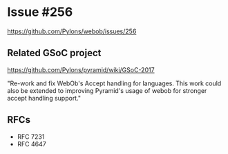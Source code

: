 # Issue #256

https://github.com/Pylons/webob/issues/256


## Related GSoC project

https://github.com/Pylons/pyramid/wiki/GSoC-2017

"Re-work and fix WebOb's Accept handling for languages. This work could also be
extended to improving Pyramid's usage of webob for stronger accept handling
support."


## RFCs

* RFC 7231
* RFC 4647
